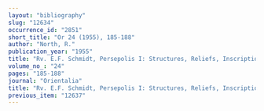 ```yaml
---
layout: "bibliography"
slug: "12634"
occurrence_id: "2851"
short_title: "Or 24 (1955), 185-188"
author: "North, R."
publication_year: "1955"
title: "Rv. E.F. Schmidt, Persepolis I: Structures, Reliefs, Inscriptions"
volume_no_: "24"
pages: "185-188"
journal: "Orientalia"
title: "Rv. E.F. Schmidt, Persepolis I: Structures, Reliefs, Inscriptions"
previous_item: "12637"
---
```

